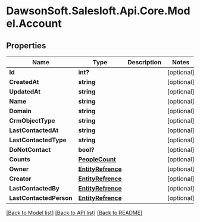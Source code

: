 # DawsonSoft.Salesloft.Api.Core.Model.Account

## Properties

Name | Type | Description | Notes
------------ | ------------- | ------------- | -------------
**Id** | **int?** |  | [optional] 
**CreatedAt** | **string** |  | [optional] 
**UpdatedAt** | **string** |  | [optional] 
**Name** | **string** |  | [optional] 
**Domain** | **string** |  | [optional] 
**CrmObjectType** | **string** |  | [optional] 
**LastContactedAt** | **string** |  | [optional] 
**LastContactedType** | **string** |  | [optional] 
**DoNotContact** | **bool?** |  | [optional] 
**Counts** | [**PeopleCount**](PeopleCount.md) |  | [optional] 
**Owner** | [**EntityRefrence**](EntityRefrence.md) |  | [optional] 
**Creator** | [**EntityRefrence**](EntityRefrence.md) |  | [optional] 
**LastContactedBy** | [**EntityRefrence**](EntityRefrence.md) |  | [optional] 
**LastContactedPerson** | [**EntityRefrence**](EntityRefrence.md) |  | [optional] 

[[Back to Model list]](../README.md#documentation-for-models) [[Back to API list]](../README.md#documentation-for-api-endpoints) [[Back to README]](../README.md)

